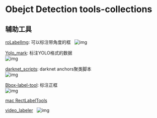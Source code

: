 # Obejct Detection tools-collections

## 辅助工具

[roLabelImg](https://github.com/cgvict/roLabelImg): 可以标注带角度的框  
![img](https://raw.githubusercontent.com/cgvict/roLabelImg/master/demo/demo4.png)  

[Yolo_mark](https://github.com/AlexeyAB/Yolo_mark): 标注YOLO格式的数据  
![img](https://camo.githubusercontent.com/e1e33a7ef92dfc86ab8929dd0e8e96395cbcab5c/68747470733a2f2f686162726173746f726167652e6f72672f66696c65732f3232392f6630362f3237372f32323966303632373766636334393237393334326237656466616262623437612e6a7067)  

[darknet_scripts](https://github.com/Jumabek/darknet_scripts): darknet anchors聚类脚本  
![img](https://github.com/Jumabek/darknet_scripts/raw/master/generated_anchors/voc-original/yolo-voc.png)  

[Bbox-label-tool](https://github.com/puzzledqs/BBox-Label-Tool): 标注正框  
![img](https://github.com/puzzledqs/BBox-Label-Tool/raw/master/screenshot.png)

[mac RectLabelTools](https://github.com/ryouchinsa/Rectlabel-support)  

[video_labeler](https://github.com/hahnyuan/video_labeler)  
![img](https://raw.githubusercontent.com/hahnyuan/video_labeler/master/example/demo1.jpg)

